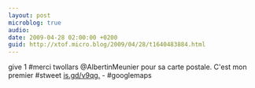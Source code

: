 ```yaml
---
layout: post
microblog: true
audio: 
date: 2009-04-28 02:00:00 +0200
guid: http://xtof.micro.blog/2009/04/28/t1640483884.html
---
```

give 1 #merci twollars @AlbertinMeunier pour sa carte postale. C'est mon premier #stweet  [is.gd/v9qg.](http://is.gd/v9qg.)  - #googlemaps
